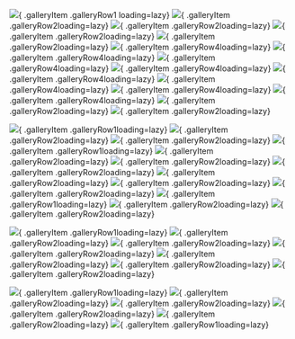 <!-- Feeder Portraits -->
![](https://i.imgur.com/uhFfVkZ.jpg){ .galleryItem .galleryRow1 loading=lazy}
![](https://i.imgur.com/NSaUOpO.jpg){ .galleryItem .galleryRow2loading=lazy}
![](https://i.imgur.com/5NaFeH1.jpg){ .galleryItem .galleryRow2loading=lazy}
![](https://i.imgur.com/fh2RTI0.jpg){ .galleryItem .galleryRow2loading=lazy}
![](https://i.imgur.com/SRl3Wl4.jpg){ .galleryItem .galleryRow2loading=lazy}
![](https://i.imgur.com/ydnv37S.jpg){ .galleryItem .galleryRow4loading=lazy}
![](https://i.imgur.com/XyWlMFP.jpg){ .galleryItem .galleryRow4loading=lazy}
![](https://i.imgur.com/SmGsAL9.jpg){ .galleryItem .galleryRow4loading=lazy}
![](https://i.imgur.com/HKyfxYp.jpg){ .galleryItem .galleryRow4loading=lazy}
![](https://i.imgur.com/KeU3APY.jpg){ .galleryItem .galleryRow4loading=lazy}
![](https://i.imgur.com/jUbluWv.jpg){ .galleryItem .galleryRow4loading=lazy}
![](https://i.imgur.com/kfkEKQi.jpg){ .galleryItem .galleryRow4loading=lazy}
![](https://i.imgur.com/ebixZB2.jpg){ .galleryItem .galleryRow4loading=lazy}
![](https://i.imgur.com/oDFZkwq.jpg){ .galleryItem .galleryRow2loading=lazy}
![](https://i.imgur.com/ZtKRLwb.jpg){ .galleryItem .galleryRow2loading=lazy}
<!-- Osprey Birds in flight and Oystercatchers -->
![](https://i.imgur.com/LugXtxv.jpg){ .galleryItem .galleryRow1loading=lazy}
![](https://i.imgur.com/7mrbgFK.jpg){ .galleryItem .galleryRow2loading=lazy}
![](https://i.imgur.com/JpZIWvj.jpg){ .galleryItem .galleryRow2loading=lazy}
![](https://i.imgur.com/FqwYUdR.jpg){ .galleryItem .galleryRow1loading=lazy}
![](https://i.imgur.com/ON1OPdm.jpg){ .galleryItem .galleryRow2loading=lazy}
![](https://i.imgur.com/jiDR109.jpg){ .galleryItem .galleryRow2loading=lazy}
![](https://i.imgur.com/dpa08ns.jpg){ .galleryItem .galleryRow2loading=lazy}
![](https://i.imgur.com/PWhwOaB.jpg){ .galleryItem .galleryRow2loading=lazy}
![](https://i.imgur.com/MaiHSjs.jpg){ .galleryItem .galleryRow2loading=lazy}
![](https://i.imgur.com/8pRk7Or.jpg){ .galleryItem .galleryRow2loading=lazy}
![](https://i.imgur.com/Gx4zhhY.jpg){ .galleryItem .galleryRow1loading=lazy}
![](https://i.imgur.com/SNMy3Ty.jpg){ .galleryItem .galleryRow2loading=lazy}
![](https://i.imgur.com/s2s6Ue9.jpg){ .galleryItem .galleryRow2loading=lazy}
<!-- Green Heron and Esposito Bird Portraits -->
![](https://i.imgur.com/kz7qX53.jpg){ .galleryItem .galleryRow1loading=lazy}
![](https://i.imgur.com/TzQRkhh.jpg){ .galleryItem .galleryRow2loading=lazy}
![](https://i.imgur.com/RGOafnc.jpg){ .galleryItem .galleryRow2loading=lazy}
![](https://i.imgur.com/zJ1Cn86.jpg){ .galleryItem .galleryRow2loading=lazy}
![](https://i.imgur.com/ImBJVDy.jpg){ .galleryItem .galleryRow2loading=lazy}
![](https://i.imgur.com/TXKcuSd.jpg){ .galleryItem .galleryRow2loading=lazy}
![](https://i.imgur.com/StN2sA8.jpg){ .galleryItem .galleryRow2loading=lazy}
<!-- Chippy and Swamp Portraits -->
![](https://i.imgur.com/QJjW9OT.jpg){ .galleryItem .galleryRow1loading=lazy}
![](https://i.imgur.com/ru708JB.jpg){ .galleryItem .galleryRow2loading=lazy}
![](https://i.imgur.com/mk07uZz.jpg){ .galleryItem .galleryRow2loading=lazy}
![](https://i.imgur.com/I3BQurx.jpg){ .galleryItem .galleryRow2loading=lazy}
![](https://i.imgur.com/MBDyjA1.jpg){ .galleryItem .galleryRow2loading=lazy}
![](https://i.imgur.com/ffg55t1.jpg){ .galleryItem .galleryRow1loading=lazy}